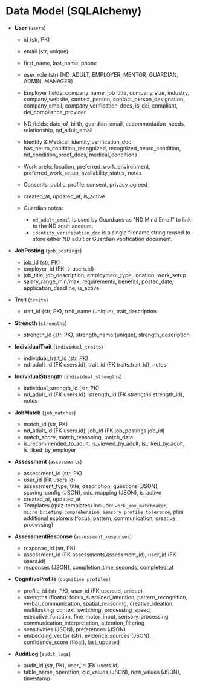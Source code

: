 # Data Model (SQLAlchemy)

- __User__ (`users`)
  - id (str, PK)
  - email (str, unique)
  - first_name, last_name, phone
  - user_role (str) [ND_ADULT, EMPLOYER, MENTOR, GUARDIAN, ADMIN, MANAGER]
  - Employer fields: company_name, job_title, company_size, industry, company_website, contact_person, contact_person_designation, company_email, company_verification_docs, is_dei_compliant, dei_compliance_provider
  - ND fields: date_of_birth, guardian_email, accommodation_needs, relationship, nd_adult_email
  - Identity & Medical: identity_verification_doc, has_neuro_condition_recognized, recognized_neuro_condition, nd_condition_proof_docs, medical_conditions
  - Work prefs: location, preferred_work_environment, preferred_work_setup, availability_status, notes
  - Consents: public_profile_consent, privacy_agreed
  - created_at, updated_at, is_active

  - Guardian notes:
    - `nd_adult_email` is used by Guardians as "ND Mind Email" to link to the ND adult account.
    - `identity_verification_doc` is a single filename string reused to store either ND adult or Guardian verification document.

- __JobPosting__ (`job_postings`)
  - job_id (str, PK)
  - employer_id (FK -> users.id)
  - job_title, job_description, employment_type, location, work_setup
  - salary_range_min/max, requirements, benefits, posted_date, application_deadline, is_active

- __Trait__ (`traits`)
  - trait_id (str, PK), trait_name (unique), trait_description

- __Strength__ (`strengths`)
  - strength_id (str, PK), strength_name (unique), strength_description

- __IndividualTrait__ (`individual_traits`)
  - individual_trait_id (str, PK)
  - nd_adult_id (FK users.id), trait_id (FK traits.trait_id), notes

- __IndividualStrength__ (`individual_strengths`)
  - individual_strength_id (str, PK)
  - nd_adult_id (FK users.id), strength_id (FK strengths.strength_id), notes

- __JobMatch__ (`job_matches`)
  - match_id (str, PK)
  - nd_adult_id (FK users.id), job_id (FK job_postings.job_id)
  - match_score, match_reasoning, match_date
  - is_recommended_to_adult, is_viewed_by_adult, is_liked_by_adult, is_liked_by_employer

- __Assessment__ (`assessments`)
  - assessment_id (str, PK)
  - user_id (FK users.id)
  - assessment_type, title, description, questions (JSON), scoring_config (JSON), cdc_mapping (JSON), is_active
  - created_at, updated_at
  - Templates (quiz-templates) include: `work_env_matchmaker`, `micro_briefing_comprehension`, `sensory_profile_tolerance`, plus additional explorers (focus, pattern, communication, creative, processing)

- __AssessmentResponse__ (`assessment_responses`)
  - response_id (str, PK)
  - assessment_id (FK assessments.assessment_id), user_id (FK users.id)
  - responses (JSON), completion_time_seconds, completed_at

- __CognitiveProfile__ (`cognitive_profiles`)
  - profile_id (str, PK), user_id (FK users.id, unique)
  - strengths (floats): focus_sustained_attention, pattern_recognition, verbal_communication, spatial_reasoning, creative_ideation, multitasking_context_switching, processing_speed, executive_function, fine_motor_input, sensory_processing, communication_interpretation, attention_filtering
  - sensitivities (JSON), preferences (JSON)
  - embedding_vector (str), evidence_sources (JSON), confidence_score (float), last_updated

- __AuditLog__ (`audit_logs`)
  - audit_id (str, PK), user_id (FK users.id)
  - table_name, operation, old_values (JSON), new_values (JSON), timestamp
